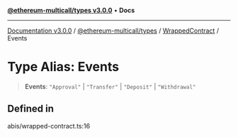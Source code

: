[**@ethereum-multicall/types v3.0.0**](../../../README.md) • **Docs**

***

[Documentation v3.0.0](../../../../../packages.md) / [@ethereum-multicall/types](../../../README.md) / [WrappedContract](../README.md) / Events

# Type Alias: Events

> **Events**: `"Approval"` \| `"Transfer"` \| `"Deposit"` \| `"Withdrawal"`

## Defined in

abis/wrapped-contract.ts:16
